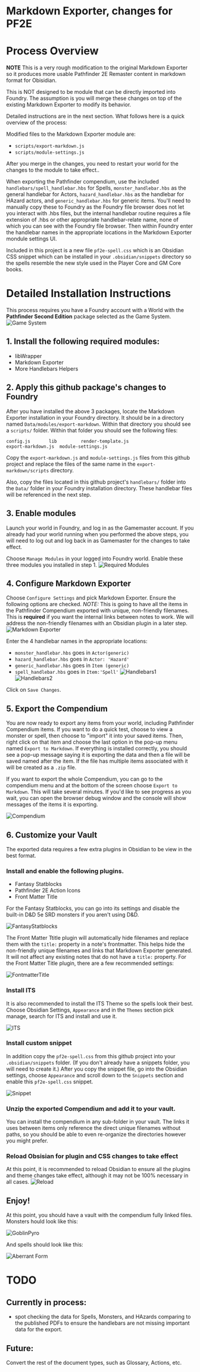 
# Markdown Exporter, changes for PF2E

# Process Overview

**NOTE** This is a very rough modification to the original Markdown Exporter so it
produces more usable Pathfinder 2E Remaster content in markdown format for Obisidian.

This is NOT designed to be module that can be directly imported into Foundry.  The assumption
is you will merge these changes on top of the existing Markdown Exporter to modify its behavior. 

Detailed instructions are in the next section.  What follows here is a quick overview of the process:

Modified files to the Markdown Exporter module are:
- `scripts/export-markdown.js`
- `scripts/module-settings.js`

After you merge in the changes, you need to restart your world for the changes to the module to 
take effect..

When exporting the Pathfinder compendium, use the included `handlebars/spell_handlebar.hbs` for Spells, `monster_handlebar.hbs` as the general handlebar for Actors, `hazard_handlebar.hbs` as the handlebar for HAzard actors, and `generic_handlebar.hbs` for generic items.  You'll need to manually copy these to Foundry as the Foundry file browser does not let you interact with .hbs files, but the internal handlebar routine requires a file extension of .hbs or other appropriate handlebar-relate name, none of which you can see with the Foundry file browser. Then within Foundry enter the handlebar names in the appropriate locations in the Markdown Exporter mondule settings UI.

Included in this project is a new file `pf2e-spell.css` which is an 
Obsidian CSS snippet which can be installed in your `.obsidian/snippets` directory so the spells resemble the new style used in the Player Core and GM Core books.

# Detailed Installation Instructions

This process requires you have a Foundry account with a World with the **Pathfinder Second Edition** package selected as the Game System.
![Game System](Screenshots/GameSystem.png)

## 1. Install the following required modules:
* libWrapper
* Markdown Exporter
* More Handlebars Helpers

## 2. Apply this github package's changes to Foundry
After you have installed the above 3 packages, locate the Markdown Exporter installation in your Foundry directory.   It should be in a directory named `Data/modules/export-markdown`.  Within that directory you should see a `scripts/` folder.   Within that folder you should see the following files:
``` 
config.js		lib			render-template.js
export-markdown.js	module-settings.js
```

Copy the `export-markdown.js` and `module-settings.js` files from this github project and replace the files of the same name in the `export-markdown/scripts` directory.

Also, copy the files located in this github project's `handlebars/` folder into the `Data/` folder in your Foundry installation directory.    These handlebar files will be referenced in the next step.

## 3. Enable modules
Launch your world in Foundry, and log in as the Gamemaster account.   If you already had your world running when you performed the above steps, you will need to log out and log back in as Gamemaster for the changes to take effect.

Choose `Manage Modules` in your logged into Foundry world.  Enable these three modules you installed in step 1. 
![Required Modules](Screenshots/RequiredModules.png)

## 4. Configure Markdown Exporter
Choose `Configure Settings` and pick Markdown Exporter. Ensure the following options are checked.   _NOTE:_ This is going to have all the items in the Pathfinder Compendium exported with unique, non-friendly filenames.  This is **required** if you want the internal links between notes to work.  We will address the non-friendly filenames with an Obsidian plugin in a later step.
![Markdown Exporter](Screenshots/MarkdownExporterSettings.png)

Enter the 4 handlebar names in the appropriate locations:
* `monster_handlebar.hbs` goes in `Actor(generic)`
* `hazard_handlebar.hbs` goes in `Actor: 'Hazard'`
* `generic_handlebar.hbs` goes in `Item (generic)`
* `spell_handlebar.hbs` goes in `Item:'Spell'`
![Handlebars1](Screenshots/MarkdownExporterSettings2.png)
![Handlebars2](Screenshots/MarkdownExporterSettings3.png)

Click on `Save Changes`.

## 5. Export the Compendium
You are now ready to export any items from your world, including Pathfinder Compendium items.  If you want to do a quick test, choose to view a monster or spell, then choose to "import" it into your saved items.   Then, right click on that item and choose the last option in the pop-up menu named `Export to Markdown`. If everything is installed correctly, you should see a pop-up message saying it is exporting the data and then a file will be saved named after the item. If the file has multiple items associated with it will be created as a `.zip` file.

If you want to export the whole Compendium, you can go to the compendium menu and at the bottom of the screen choose `Export to Markdown`.  This will take several minutes.  If you'd like to see progress as you wait, you can open the browser debug window and the console will show messages of the items it is exporting.

![Compendium](Screenshots/Compendium.png)

## 6. Customize your Vault
The exported data requires a few extra plugins in Obsidian to be view in the best format.
### Install and enable the following plugins. 
* Fantasy Statblocks
* Pathfinder 2E Action Icons
* Front Matter Title 

For the Fantasy Statblocks, you can go into its settings and disable the built-in D&D 5e SRD monsters if you aren't using D&D.

![FantasyStatblocks](Screenshots/FantasyStatblocksPlugin.png)


The Front Matter Ttitle plugin will automatically hide filenames and replace them with the `title:` property in a note's frontmatter.  This helps hide the non-friendly unique filenames and links that Markdown Exporter generated. It will not affect any existing notes that do not have a `title:` property. 
For the Front Matter Title plugin, there are a few recommended settings:

![FontmatterTitle](Screenshots/FrontMatterTitleSettings.png)

### Install ITS
It is also recommended to install the ITS Theme so the spells look their best. Choose Obsidian Settings, `Appearance` and in the `Themes` section pick manage, search for ITS and install and use it.

![ITS](Screenshots/InstallITS.png)

### Install custom snippet
In addition copy the `pf2e-spell.css` from this github project into your `.obsidian/snippets` folder.  (If you don't already have a snippets folder, you will need to create it.)   After you copy the snippet file, go into the Obsidian settings, choose `Appearance` and scroll down to the `Snippets` section and enable this `pf2e-spell.css` snippet.

![Snippet](Screenshots/EnableSnippet.png)

### Unzip the exported Compendium and add it to your vault.
You can install the compendium in any sub-folder in your vault.  The links it uses between items only reference the direct unique filenames without paths, so you should be able to even re-organize the directories however you might prefer.

### Reload Obsisian for plugin and CSS changes to take effect
At this point, it is recommended to reload Obsidian to ensure all the plugins and theme changes take effect, although it may not be 100% necessary in all cases.
![Reload](Screenshots/ReloadApp.png)

## Enjoy!
At this point, you should have a vault with the compendium fully linked files.  Monsters hould look like this:

![GoblinPyro](Screenshots/GoblinPyro.png)

And spells should look like this:

![Aberrant Form](Screenshots/AberrantForm.png)

# TODO

## Currently in process:
* spot checking the data for Spells, Monsters, and HAzards comparing to the published PDFs to ensure the handlebars are not missing important data for the export.

## Future:
Convert the rest of the document types, such as Glossary, Actions, etc.
